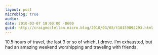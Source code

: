 ```yaml
---
layout: post
microblog: true
audio: 
date: 2010-03-07 18:00:00 -0600
guid: http://craigmcclellan.micro.blog/2010/03/08/t10159892293.html
---
```

10.5 hours of travel, the last 3 or so of which, I drove. I'm exhausted, but had an amazing weekend worshipping and traveling with friends.
